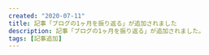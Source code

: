 ```yaml
---
created: "2020-07-11"
title: 記事「ブログの1ヶ月を振り返る」が追加されました
description: 記事「ブログの1ヶ月を振り返る」が追加されました。
tags: [記事追加]
---
```

